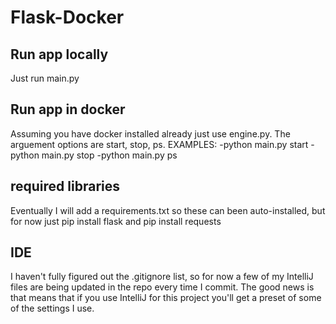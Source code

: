 ﻿# Flask-Docker

## Run app locally
Just run main.py

## Run app in docker
Assuming you have docker installed already just use engine.py. The arguement options are start, stop, ps.
EXAMPLES: 
-python main.py start
-python main.py stop
-python main.py ps

## required libraries
Eventually I will add a requirements.txt so these can been auto-installed, but for now just pip install flask and pip install requests

## IDE
I haven't fully figured out the .gitignore list, so for now a few of my IntelliJ files are being updated in the repo every time I commit. The good news is that means that if you use IntelliJ for this project you'll get a preset of some of the settings I use.
